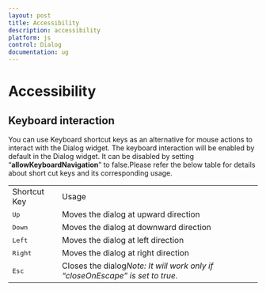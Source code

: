 ```yaml
---
layout: post
title: Accessibility
description: accessibility
platform: js
control: Dialog
documentation: ug
---
```


# Accessibility


## Keyboard interaction

You can use Keyboard shortcut keys as an alternative for mouse actions to interact with the Dialog widget. The keyboard interaction will be enabled by default in the Dialog widget. It can be disabled by setting “__allowKeyboardNavigation__” to false.Please refer the below table for details about short cut keys and its corresponding usage.

 <table>
<tr>
<td>
Shortcut Key</td><td>
Usage</td></tr>
<tr>
<td>
<kbd>Up</kbd></td><td>
Moves the dialog at upward direction</td></tr>
<tr>
<td>
<kbd>Down</kbd></td><td>
Moves the dialog at downward direction</td></tr>
<tr>
<td>
<kbd>Left</kbd></td><td>
Moves the dialog at left direction</td></tr>
<tr>
<td>
<kbd>Right</kbd></td><td>
Moves the dialog at right direction</td></tr>
<tr>
<td>
<kbd>Esc</kbd></td><td>
Closes the dialog<i>Note:</i><i> It will work only if “closeOnEscape” is set to true</i><i>. </i></td></tr>
</table>




